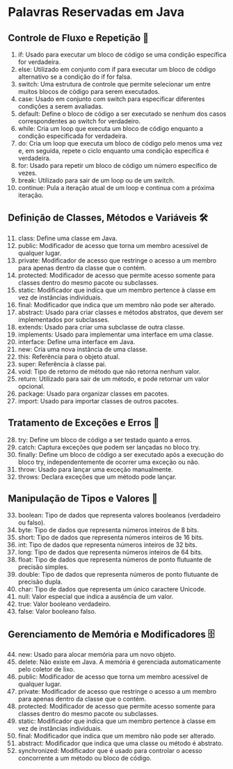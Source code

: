 # Palavras Reservadas em Java

## Controle de Fluxo e Repetição 🔄
1. if: Usado para executar um bloco de código se uma condição específica for verdadeira.  
2. else: Utilizado em conjunto com if para executar um bloco de código alternativo se a condição do if for falsa.  
3. switch: Uma estrutura de controle que permite selecionar um entre muitos blocos de código para serem executados.  
4. case: Usado em conjunto com switch para especificar diferentes condições a serem avaliadas.  
5. default: Define o bloco de código a ser executado se nenhum dos casos correspondentes ao switch for verdadeiro.  
6. while: Cria um loop que executa um bloco de código enquanto a condição especificada for verdadeira.  
7. do: Cria um loop que executa um bloco de código pelo menos uma vez e, em seguida, repete o ciclo enquanto uma condição específica é verdadeira.  
8. for: Usado para repetir um bloco de código um número específico de vezes.  
9. break: Utilizado para sair de um loop ou de um switch.  
10. continue: Pula a iteração atual de um loop e continua com a próxima iteração.  

## Definição de Classes, Métodos e Variáveis 🛠️
11. class: Define uma classe em Java.  
12. public: Modificador de acesso que torna um membro acessível de qualquer lugar.  
13. private: Modificador de acesso que restringe o acesso a um membro para apenas dentro da classe que o contém.  
14. protected: Modificador de acesso que permite acesso somente para classes dentro do mesmo pacote ou subclasses.  
15. static: Modificador que indica que um membro pertence à classe em vez de instâncias individuais.  
16. final: Modificador que indica que um membro não pode ser alterado.  
17. abstract: Usado para criar classes e métodos abstratos, que devem ser implementados por subclasses.  
18. extends: Usado para criar uma subclasse de outra classe.  
19. implements: Usado para implementar uma interface em uma classe.  
20. interface: Define uma interface em Java.  
21. new: Cria uma nova instância de uma classe.  
22. this: Referência para o objeto atual.  
23. super: Referência à classe pai.  
24. void: Tipo de retorno de método que não retorna nenhum valor.  
25. return: Utilizado para sair de um método, e pode retornar um valor opcional.  
26. package: Usado para organizar classes em pacotes.  
27. import: Usado para importar classes de outros pacotes.  

## Tratamento de Exceções e Erros 🚨
28. try: Define um bloco de código a ser testado quanto a erros.  
29. catch: Captura exceções que podem ser lançadas no bloco try.  
30. finally: Define um bloco de código a ser executado após a execução do bloco try, independentemente de ocorrer uma exceção ou não.  
31. throw: Usado para lançar uma exceção manualmente.  
32. throws: Declara exceções que um método pode lançar.  

## Manipulação de Tipos e Valores 🔄
33. boolean: Tipo de dados que representa valores booleanos (verdadeiro ou falso).  
34. byte: Tipo de dados que representa números inteiros de 8 bits.  
35. short: Tipo de dados que representa números inteiros de 16 bits.  
36. int: Tipo de dados que representa números inteiros de 32 bits.  
37. long: Tipo de dados que representa números inteiros de 64 bits.  
38. float: Tipo de dados que representa números de ponto flutuante de precisão simples.  
39. double: Tipo de dados que representa números de ponto flutuante de precisão dupla.  
40. char: Tipo de dados que representa um único caractere Unicode.  
41. null: Valor especial que indica a ausência de um valor.  
42. true: Valor booleano verdadeiro.  
43. false: Valor booleano falso.  

## Gerenciamento de Memória e Modificadores 🗄️
44. new: Usado para alocar memória para um novo objeto.  
45. delete: Não existe em Java. A memória é gerenciada automaticamente pelo coletor de lixo.  
46. public: Modificador de acesso que torna um membro acessível de qualquer lugar.  
47. private: Modificador de acesso que restringe o acesso a um membro para apenas dentro da classe que o contém.  
48. protected: Modificador de acesso que permite acesso somente para classes dentro do mesmo pacote ou subclasses.  
49. static: Modificador que indica que um membro pertence à classe em vez de instâncias individuais.  
50. final: Modificador que indica que um membro não pode ser alterado.  
51. abstract: Modificador que indica que uma classe ou método é abstrato.  
52. synchronized: Modificador que é usado para controlar o acesso concorrente a um método ou bloco de código.  
